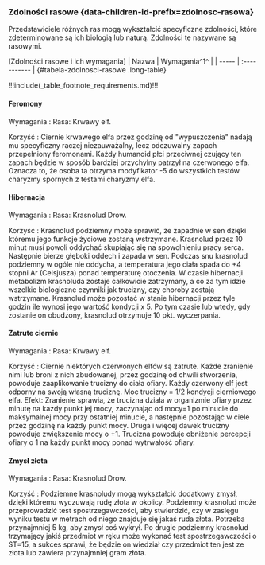 ### Zdolności rasowe {data-children-id-prefix=zdolnosc-rasowa}

Przedstawiciele różnych ras  mogą wykształcić specyficzne zdolności, które zdeterminowane są ich biologią lub naturą. Zdolności te nazywane są rasowymi.

[Zdolności rasowe i ich wymagania]
| Nazwa | Wymagania^1^ |
| ----- | :----------- |
{#tabela-zdolnosci-rasowe .long-table}

!!!include(_table_footnote_requirements.md)!!!

#### Feromony 

Wymagania
: Rasa: Krwawy elf.

Korzyść
: Ciernie krwawego elfa przez godzinę od "wypuszczenia" nadają mu specyficzny raczej niezauważalny, lecz odczuwalny zapach przepełniony feromonami. Każdy humanoid płci przeciwnej czujący ten zapach będzie w sposób bardziej przychylny patrzył na czerwonego elfa. Oznacza to, że osoba ta otrzyma modyfikator -5 do wszystkich testów charyzmy spornych z testami charyzmy elfa. 

#### Hibernacja

Wymagania
: Rasa: Krasnolud Drow.

Korzyść
: Krasnolud podziemny może sprawić, że zapadnie w sen dzięki któremu jego funkcje życiowe zostaną wstrzymane. Krasnolud przez 10 minut musi powoli oddychać skupiając się na spowolnieniu pracy serca. Następnie bierze głęboki oddech i zapada w sen. Podczas snu krasnolud podziemny w ogóle nie oddycha, a temperatura jego ciała spada do +4 stopni Ar (Celsjusza) ponad temperaturę otoczenia. W czasie hibernacji metabolizm krasnoluda zostaje całkowicie zatrzymany, a co za tym idzie wszelkie biologiczne czynniki jak trucizny, czy choroby zostają wstrzymane. Krasnolud może pozostać w stanie hibernacji przez tyle godzin ile wynosi jego wartość kondycji x 5. Po tym czasie lub wtedy, gdy zostanie on obudzony, krasnolud otrzymuje 10 pkt. wyczerpania. 

#### Zatrute ciernie

Wymagania
: Rasa: Krwawy elf.

Korzyść
: Ciernie niektórych czerwonych elfów są zatrute. Każde zranienie nimi lub broni z nich zbudowanej, przez godzinę od chwili stworzenia, powoduje zaaplikowanie trucizny do ciała ofiary. Każdy czerwony elf jest odporny na swoją własną truciznę. Moc trucizny = 1/2 kondycji cierniowego elfa. Efekt: Zranienie sprawia, że trucizna działa w organizmie ofiary przez minutę na każdy punkt jej mocy, zaczynając od mocy=1 po minucie do maksymalnej mocy przy ostatniej minucie, a następnie pozostając w ciele przez godzinę na każdy punkt mocy. Druga i więcej dawek trucizny powoduje zwiększenie mocy o +1.  Trucizna powoduje obniżenie percepcji ofiary o 1 na każdy punkt mocy ponad wytrwałość ofiary.

#### Zmysł złota

Wymagania
: Rasa: Krasnolud Drow.

Korzyść
: Podziemne krasnoludy mogą wykształcić dodatkowy zmysł, dzięki któremu wyczuwają rudę złota w okolicy. Podziemny krasnolud może przeprowadzić test spostrzegawczości, aby stwierdzić, czy w zasięgu wyniku testu w metrach od niego znajduje się jakaś ruda złota. Potrzeba przynajmniej 5 kg, aby zmysł coś wykrył. Po drugie podziemny krasnolud trzymający jakiś przedmiot w ręku może wykonać test spostrzegawczości o ST=15, a sukces sprawi, że będzie on wiedział czy przedmiot ten jest ze złota lub zawiera przynajmniej gram złota. 